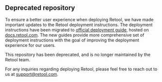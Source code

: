 ## Deprecated repository

To ensure a better user experience when deploying Retool, we have made important updates to the Retool deployment instructions. The deployment instructions have been migrated to [official deployment guide](https://docs.retool.com/docs/self-hosted), hosted on [docs.retool.com](https://docs.retool.com/docs/self-hosted). The new guides provide more comprehensive set of deployment instructions with the goal of improving the deployment experience for our users.

This repository has been deprecated, and is no longer maintained by the Retool team.

For any inquiries regarding deploying Retool, please feel free to reach out to us at support@retool.com.
